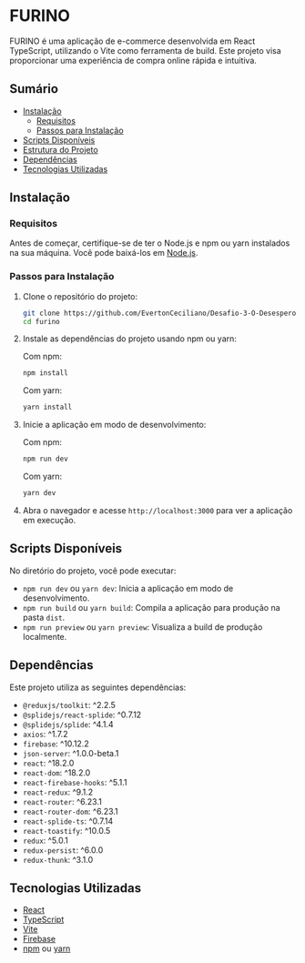 # FURINO

FURINO é uma aplicação de e-commerce desenvolvida em React TypeScript, utilizando o Vite como ferramenta de build. Este projeto visa proporcionar uma experiência de compra online rápida e intuitiva.

## Sumário

- [Instalação](#instalação)
  - [Requisitos](#requisitos)
  - [Passos para Instalação](#passos-para-instalação)
- [Scripts Disponíveis](#scripts-disponíveis)
- [Estrutura do Projeto](#estrutura-do-projeto)
- [Dependências](#dependências)
- [Tecnologias Utilizadas](#tecnologias-utilizadas)

## Instalação

### Requisitos

Antes de começar, certifique-se de ter o Node.js e npm ou yarn instalados na sua máquina. Você pode baixá-los em [Node.js](https://nodejs.org/).

### Passos para Instalação

1. Clone o repositório do projeto:
   
   ```bash
   git clone https://github.com/EvertonCeciliano/Desafio-3-O-Desespero-Final.git
   cd furino
   ```

2. Instale as dependências do projeto usando npm ou yarn:

   Com npm:
   
   ```bash
   npm install
   ```

   Com yarn:
   
   ```bash
   yarn install
   ```

3. Inicie a aplicação em modo de desenvolvimento:

   Com npm:
   
   ```bash
   npm run dev
   ```

   Com yarn:
   
   ```bash
   yarn dev
   ```

4. Abra o navegador e acesse `http://localhost:3000` para ver a aplicação em execução.

## Scripts Disponíveis

No diretório do projeto, você pode executar:

- `npm run dev` ou `yarn dev`: Inicia a aplicação em modo de desenvolvimento.
- `npm run build` ou `yarn build`: Compila a aplicação para produção na pasta `dist`.
- `npm run preview` ou `yarn preview`: Visualiza a build de produção localmente.

## Dependências

Este projeto utiliza as seguintes dependências:

- `@reduxjs/toolkit`: ^2.2.5
- `@splidejs/react-splide`: ^0.7.12
- `@splidejs/splide`: ^4.1.4
- `axios`: ^1.7.2
- `firebase`: ^10.12.2
- `json-server`: ^1.0.0-beta.1
- `react`: ^18.2.0
- `react-dom`: ^18.2.0
- `react-firebase-hooks`: ^5.1.1
- `react-redux`: ^9.1.2
- `react-router`: ^6.23.1
- `react-router-dom`: ^6.23.1
- `react-splide-ts`: ^0.7.14
- `react-toastify`: ^10.0.5
- `redux`: ^5.0.1
- `redux-persist`: ^6.0.0
- `redux-thunk`: ^3.1.0

## Tecnologias Utilizadas

- [React](https://reactjs.org/)
- [TypeScript](https://www.typescriptlang.org/)
- [Vite](https://vitejs.dev/)
- [Firebase](https://firebase.google.com/)
- [npm](https://www.npmjs.com/) ou [yarn](https://yarnpkg.com/)

